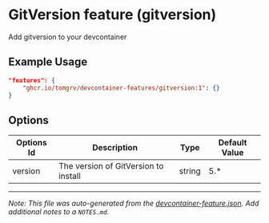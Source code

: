 
# GitVersion feature (gitversion)

Add gitversion to your devcontainer

## Example Usage

```json
"features": {
    "ghcr.io/tomgrv/devcontainer-features/gitversion:1": {}
}
```

## Options

| Options Id | Description | Type | Default Value |
|-----|-----|-----|-----|
| version | The version of GitVersion to install | string | 5.* |



---

_Note: This file was auto-generated from the [devcontainer-feature.json](https://github.com/tomgrv/devcontainer-features/blob/main/src/gitversion/devcontainer-feature.json).  Add additional notes to a `NOTES.md`._
